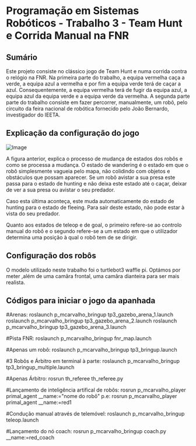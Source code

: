 # Programação em Sistemas Robóticos - Trabalho 3 - Team Hunt e Corrida Manual na FNR

## Sumário


  Este projeto consiste no clássico jogo de Team Hunt e numa corrida contra o relógio na FNR.
    Na primeira parte do trabalho, a equipa vermelha caça a verde, a equipa azul a vermelha e por fim a equipa verde terá de caçar a azul. Consequentemente, 
    a equipa vermelha terá de fugir da equipa azul, a equipa azul da equipa verde e a equipa verde da vermelha.
    A segunda parte parte do trabalho consiste em fazer percorrer, manualmente, um robõ, pelo circuito da feira nacional de robótica fornecido pelo 
    João Bernardo, investigador do IEETA.
    
## Explicação da configuração do jogo

![Image](https://cdn.discordapp.com/attachments/943226390097035335/949189994570997790/PSR_INITIAL_DRAFT.drawio.png)

A figura anterior, explica o processo de mudança de estados dos robôs e como se processa a mudança. 
O estado de wandering é o estado em que o robô simplesmente vagueia pelo mapa, não colidindo com objetos e obstáculos que possam aparecer. Se um robô avistar a sua 
presa este passa para o estado de hunting e não deixa este estado até o caçar, deixar de ver a sua presa ou avistar o seu predador. 

Caso esta última aconteça, este muda automaticamente do estado de hunting para o estado de fleeing. Para sair deste estado, não pode estar à vista do seu predador.

Quanto aos estados de teleop e de goal, o primeiro refere-se ao controlo manual do robô e o segundo refere-se a um estado em que o utilizador determina uma posição 
à qual o robô tem de se dirigir.

## Configuração dos robôs

O modelo utilizado neste trabalho foi o turtlebot3 waffle pi. Optámos por meter ,além de uma camâra frontal, uma camâra dianteira para ser mais realista.


## Códigos para iniciar o jogo da apanhada

#Arenas:
roslaunch p_mcarvalho_bringup tp3_gazebo_arena_1.launch
roslaunch p_mcarvalho_bringup tp3_gazebo_arena_2.launch
roslaunch p_mcarvalho_bringup tp3_gazebo_arena_3.launch

#Pista FNR:
roslaunch p_mcarvalho_bringup fnr_map.launch

#Apenas um robô:
roslaunch p_mcarvalho_bringup tp3_bringup.launch

#3 Robôs e Árbitro em terminal à parte:
roslaunch p_mcarvalho_bringup tp3_bringup_multiple.launch

#Apenas Árbitro:
rosrun th_referee th_referee.py

#Lançamento de inteligência artifical de robôs: 
rosrun p_mcarvalho_player primal_agent __name:="nome do robô"
 p.e:
 rosrun p_mcarvalho_player primal_agent __name:=red1

#Condução manual através de telemóvel: 
roslaunch p_mcarvalho_bringup teleop.launch

#Lançamento do nó coach:
rosrun p_mcarvalho_bringup coach.py __name:=red_coach
